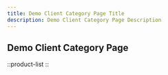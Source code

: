 ```yaml
---
title: Demo Client Category Page Title
description: Demo Client Category Page Description
---
```


## Demo Client Category Page

::product-list
::
